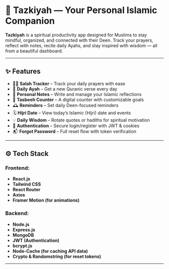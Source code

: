 # 🕌 Tazkiyah — Your Personal Islamic Companion

**Tazkiyah** is a spiritual productivity app designed for Muslims to stay mindful, organized, and connected with their Deen. Track your prayers, reflect with notes, recite daily Ayahs, and stay inspired with wisdom — all from a beautiful dashboard.

---

## ✨ Features

- 🧎‍♂️ **Salah Tracker** – Track your daily prayers with ease
- 📖 **Daily Ayah** – Get a new Quranic verse every day
- 📓 **Personal Notes** – Write and manage your Islamic reflections
- 🔁 **Tasbeeh Counter** – A digital counter with customizable goals
- 🕰️ **Reminders** – Set daily Deen-focused reminders
- 🗓️ **Hijri Date** – View today’s Islamic (Hijri) date and events
- 💡 **Daily Wisdom** – Rotate quotes or hadiths for spiritual motivation
- 🔐 **Authentication** – Secure login/register with JWT & cookies
- 📬 **Forgot Password** – Full reset flow with token verification

---

## ⚙️ Tech Stack

### Frontend:
- **React.js**
- **Tailwind CSS**
- **React Router**
- **Axios**
- **Framer Motion (for animations)**

### Backend:
- **Node.js**
- **Express.js**
- **MongoDB**
- **JWT (Authentication)**
- **bcrypt.js**
- **Node-Cache (for caching API data)**
- **Crypto & Randomstring (for reset tokens)**

---


